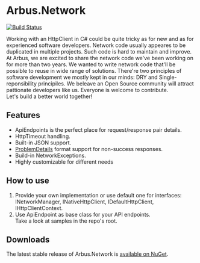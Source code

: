 # Arbus.Network
[![Build Status](https://dev.azure.com/arbus/Arbus.Network/_apis/build/status/Arbus.Network?branchName=refs%2Fpull%2F1%2Fmerge)](https://dev.azure.com/arbus/Arbus.Network/_build/latest?definitionId=40&branchName=refs%2Fpull%2F1%2Fmerge)

Working with an HttpClient in C# could be quite tricky as for new and as for experienced software developers. Network code usually appeares to be duplicated in multiple projects. Such code is hard to maintain and improve.  
At Arbus, we are excited to share the network code we've been working on for more than two years. We wanted to write network code that'll be possible to reuse in wide range of solutions. There're two principles of software development we mostly kept in our minds: DRY and Single-reponsibility principiles. We beleave an Open Source community will attract pattionate developers like us. Everyone is welcome to contribute.  
Let's build a better world together!

## Features
- ApiEndpoints is the perfect place for request/response pair details.
- HttpTimeout handling.
- Built-in JSON support.
- [ProblemDetails](https://tools.ietf.org/html/rfc7807) format support for non-success responses.
- Build-in NetworkExceptions.
- Highly customizable for different needs

## How to use
1. Provide your own implementation or use default one for interfaces: INetworkManager, INativeHttpClient, IDefaultHttpClient, IHttpClientContext.
2. Use ApiEndpoint as base class for your API endpoints.  
Take a look at samples in the repo's root.

## Downloads

The latest stable release of Arbus.Network is [available on NuGet](https://www.nuget.org/packages/Arbus.Network/).
